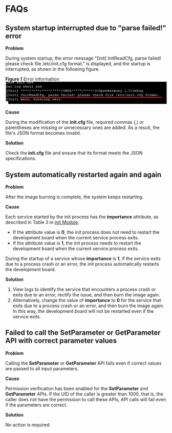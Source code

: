 # FAQs<a name="EN-US_TOPIC_0000001063231870"></a>

## System startup interrupted due to "parse failed!" error<a name="section2041345718513"></a>

**Problem**

During system startup, the error message "\[Init\] InitReadCfg, parse failed! please check file /etc/init.cfg format." is displayed, and the startup is interrupted, as shown in the following figure.

**Figure  1**  Error information<a name="fig15217111545118"></a>  
![](figure/error-information.png "error-information")

**Cause**

During the modification of the  **init.cfg**  file, required commas \(,\) or parentheses are missing or unnecessary ones are added. As a result, the file's JSON format becomes invalid.

**Solution**

Check the  **init.cfg**  file and ensure that its format meets the JSON specifications.

## System automatically restarted again and again<a name="section57381816168"></a>

**Problem**

After the image burning is complete, the system keeps restarting.

**Cause**

Each service started by the init process has the  **importance**  attribute, as described in Table 3 in  [init Module](subsys-boot-init.md).

-   If the attribute value is  **0**, the init process does not need to restart the development board when the current service process exits.
-   If the attribute value is  **1**, the init process needs to restart the development board when the current service process exits.

During the startup of a service whose  **importance**  is  **1**, if the service exits due to a process crash or an error, the init process automatically restarts the development board.

**Solution**

1.  View logs to identify the service that encounters a process crash or exits due to an error, rectify the issue, and then burn the image again.
2.  Alternatively, change the value of  **importance**  to  **0**  for the service that exits due to a process crash or an error, and then burn the image again. In this way, the development board will not be restarted even if the service exits.

## Failed to call the  **SetParameter**  or  **GetParameter**  API with correct parameter values<a name="section129991227141512"></a>

**Problem**

Calling the  **SetParameter**  or  **GetParameter**  API fails even if correct values are passed to all input parameters.

**Cause**

Permission verification has been enabled for the  **SetParameter**  and  **GetParameter**  APIs. If the UID of the caller is greater than 1000, that is, the caller does not have the permission to call these APIs, API calls will fail even if the parameters are correct.

**Solution**

No action is required.

